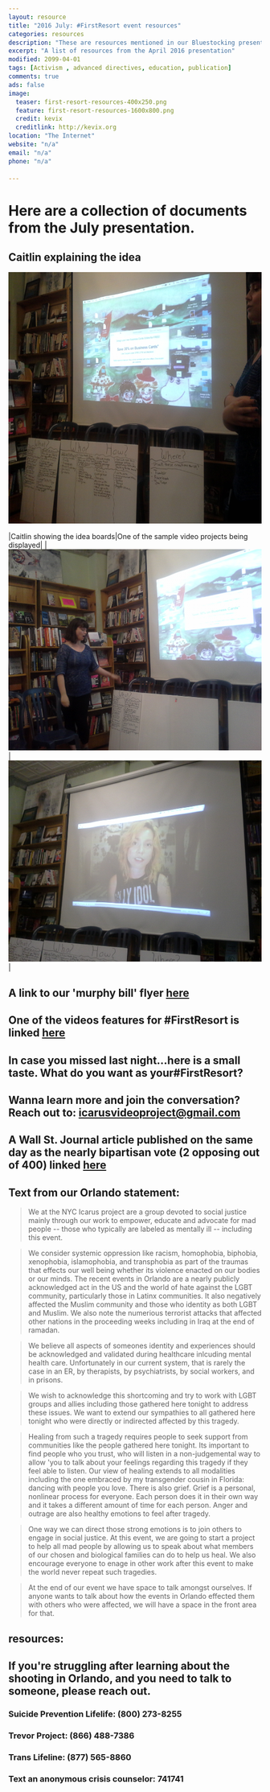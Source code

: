 ```yaml
---
layout: resource
title: "2016 July: #FirstResort event resources"
categories: resources
description: "These are resources mentioned in our Bluestocking presentation for July 2016"
excerpt: "A list of resources from the April 2016 presentation"
modified: 2099-04-01
tags: [Activism , advanced directives, education, publication]
comments: true
ads: false
image:
  teaser: first-resort-resources-400x250.png
  feature: first-resort-resources-1600x800.png
  credit: kevix
  creditlink: http://kevix.org
location: "The Internet"
website: "n/a"
email: "n/a"
phone: "n/a"

---
```


# Here are a collection of documents from the July presentation.

## Caitlin explaining the idea

<img src="/images/2016-07-intro.jpg" width="1000" height="500" />

|Caitlin showing the idea boards|One of the sample video projects being displayed|
|<img src="/images/2016-07-show-board.jpg" width="600" height="400" />|<img src="/images/2016-07-jaz.jpg" width="600" height="400" />|

## A link to our 'murphy bill' flyer [here](/images/2016-07-murphy.pdf)

## One of the videos features for #FirstResort is linked [here](https://www.facebook.com/IcarusProjectNewYorkCity/videos/vb.281069695340329/982360735211218/?type=2&theater&notif_t=feedback_reaction_generic&notif_id=1467925891405233)

## In case you missed last night...here is a small taste. What do you want as your‎#FirstResort?
## Wanna learn more and join the conversation? Reach out to: icarusvideoproject@gmail.com

## A Wall St. Journal article published on the same day as the nearly bipartisan vote (2 opposing out of 400) linked [here](http://www.wsj.com/articles/house-to-vote-on-mental-health-bill-1467819834)

Text from our Orlando statement:
------------------------------------
> We at the NYC Icarus project are  a group devoted to social justice mainly through our work to empower, educate and advocate for mad people -- those who typically are labeled as mentally ill --  including this event. 

> We consider systemic oppression like racism, homophobia, biphobia, xenophobia, islamophobia, and transphobia as part of the traumas that effects our well being whether its violence enacted on our bodies or our minds. The recent events in  Orlando are a nearly publicly acknowledged act in the US and the world of hate against the LGBT community, particularly those in Latinx communities. It also negatively affected the Muslim community and those who identity as both LGBT and Muslim.  We also note the numerious terrorist attacks that affected other nations in the proceeding weeks including in Iraq at the end of ramadan. 

> We believe all aspects of someones identity and experiences should  be acknowledged and validated during healthcare inlcuding mental health care.  Unfortunately in our current system, that is rarely the case in an ER, by therapists, by psychiatrists, by social workers, and in prisons. 

> We wish to acknowledge this shortcoming and try to work with LGBT groups and allies including those gathered here tonight to address these issues. We want to extend our sympathies to all gathered here tonight who were directly or indirected affected by this tragedy.

> Healing from such a tragedy requires people to seek support from communities like the people gathered here tonight. Its important to find people who you trust, who will listen in a non-judgemental way to allow 'you to talk about your feelings regarding this tragedy if they feel able to listen. Our view of healing extends to all modalities including the one embraced by my transgender cousin in Florida: dancing with people you love. There is also grief. Grief is a personal, nonlinear process for everyone. Each person does it in their own way and it takes a different amount of time for each person. Anger and outrage are also healthy emotions to feel after tragedy. 

> One way we can direct those strong emotions is to join others to engage in social justice. At this event, we are going to start a project to help all mad people by allowing us to speak about what members of our chosen and biological families can do to help us heal. We also encourage everyone to enage in other work after this event to make the world never repeat such tragedies. 

> At the end of our event we have space to talk amongst ourselves. If anyone wants to talk about how the events in Orlando effected them with others who were affected, we will have a space in the front area for that.

## resources:

## If you're struggling after learning about the shooting in Orlando, and you need to talk to someone, please reach out. 

### Suicide Prevention Lifelife: (800) 273-8255

### Trevor Project: (866) 488-7386

### Trans Lifeline: (877) 565-8860

### Text an anonymous crisis counselor: 741741
